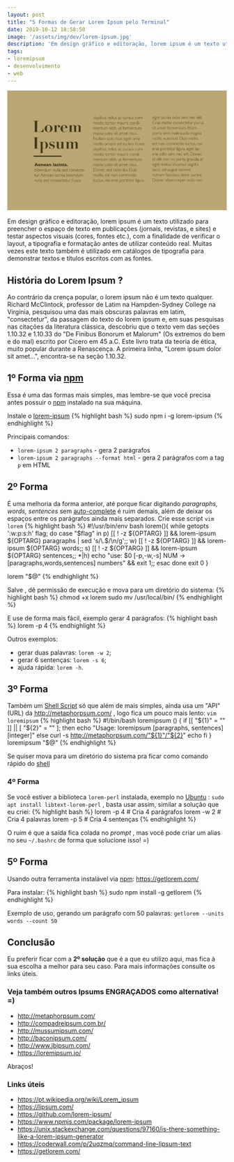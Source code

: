 ```yaml
---
layout: post
title: "5 Formas de Gerar Lorem Ipsum pelo Terminal"
date: 2019-10-12 18:58:50
image: '/assets/img/dev/lorem-ipsum.jpg'
description: 'Em design gráfico e editoração, lorem ipsum é um texto utilizado para preencher o espaço de texto em publicações.'
tags:
- loremipsum
- desenvolvimento
- web
---
```


![5 Formas de Gerar Lorem Ipsum pelo Terminal](/assets/img/dev/lorem-ipsum.jpg)

Em design gráfico e editoração, lorem ipsum é um texto utilizado para preencher o espaço de texto em publicações (jornais, revistas, e sites) e testar aspectos visuais (cores, fontes etc.), com a finalidade de verificar o layout, a tipografia e formatação antes de utilizar conteúdo real. Muitas vezes este texto também é utilizado em catálogos de tipografia para demonstrar textos e títulos escritos com as fontes.

## História do Lorem Ipsum ?

Ao contrário da crença popular, o lorem ipsum não é um texto qualquer. Richard McClintock, professor de Latim na Hampden-Sydney College na Virginia, pesquisou uma das mais obscuras palavras em latim, "consectetur", da passagem do texto do lorem ipsum e, em suas pesquisas nas citações da literatura clássica, descobriu que o texto vem das seções 1.10.32 e 1.10.33 do "De Finibus Bonorum et Malorum" (Os extremos do bem e do mal) escrito por Cícero em 45 a.C. Este livro trata da teoria de ética, muito popular durante a Renascença. A primeira linha, "Lorem ipsum dolor sit amet...", encontra-se na seção 1.10.32.

## 1º Forma via [npm]()

Essa é uma das formas mais simples, mas lembre-se que você precisa antes possuir o [npm]() instalado na sua máquina.

Instale o [lorem-ipsum](https://www.npmjs.com/package/lorem-ipsum)
{% highlight bash %}
sudo npm i -g lorem-ipsum
{% endhighlight %}

Principais comandos:
+ `lorem-ipsum 2 paragraphs` - gera 2 parágrafos
+ `lorem-ipsum 2 paragraphs --format html` - gera 2 parágrafos com a tag `p` em HTML

## 2º Forma

É uma melhoria da forma anterior, até porque ficar digitando *paragraphs, words, sentences* sem [auto-complete]() é ruim demais, além de deixar os espaços entre os parágrafos ainda mais separados. Crie esse script `vim lorem`
{% highlight bash %}
#!/usr/bin/env bash
lorem(){
        while getopts ':w:p:s:h' flag; do
                case "$flag" in
                        p) [[ ! -z ${OPTARG} ]] && lorem-ipsum ${OPTARG} paragraphs | sed 's/\.$/\n/g';;
                        w) [[ ! -z ${OPTARG} ]] && lorem-ipsum ${OPTARG} words;;
                        s) [[ ! -z ${OPTARG} ]] && lorem-ipsum ${OPTARG} sentences;;
                        *|h) echo "use: $0 [-p,-w,-s] NUM → [paragraphs,words,sentences] numbers" && exit 1;;
                esac
        done
	exit 0
}

lorem "$@"
{% endhighlight %}

Salve , dê permissão de execução e mova para um diretório do sistema:
{% highlight bash %}
chmod +x lorem
sudo mv /usr/local/bin/
{% endhighlight %}

E use de forma mais fácil, exemplo gerar 4 parágrafos: 
{% highlight bash %}
lorem -p 4
{% endhighlight %}

Outros exemplos: 
- gerar duas palavras: `lorem -w 2`;
- gerar 6 sentenças: `lorem -s 6`;
- ajuda rápida: `lorem -h`.

<script async src="https://pagead2.googlesyndication.com/pagead/js/adsbygoogle.js"></script>
<!-- Informat -->
<ins class="adsbygoogle"
     style="display:block"
     data-ad-client="ca-pub-2838251107855362"
     data-ad-slot="2327980059"
     data-ad-format="auto"
     data-full-width-responsive="true"></ins>
<script>
(adsbygoogle = window.adsbygoogle || []).push({});
</script>

## 3º Forma

Também um [Shell Script]() só que além de mais simples, ainda usa um "API"(URL) da <http://metaphorpsum.com/> , logo fica um pouco mais lento: `vim loremipsum`
{% highlight bash %}
#!/bin/bash
loremipsum () {
	if [[ "${1}" = "" ]] || [ "${2}" = "" ]; then
		echo "Usage: loremipsum [paragraphs, sentences] [integer]"
	else
		curl -s http://metaphorpsum.com/"${1}"/"${2}"
		echo
	fi
}
loremipsum "$@"
{% endhighlight %}

Se quiser mova para um diretório do sistema pra ficar como comando rápido do [shell]()

### 4º Forma

Se você estiver a biblioteca `lorem-perl` instalada, exemplo no [Ubuntu]() : `sudo apt install libtext-lorem-perl` , basta usar assim, similar a solução que eu criei:
{% highlight bash %}
lorem -p 4 # Cria 4 parágrafos
lorem -w 2 # Cria 4 palavras
lorem -p 5 # Cria 4 sentenças
{% endhighlight %}

O ruim é que a saída fica colada no *prompt* , mas você pode criar um alias no seu `~/.bashrc` de forma que solucione isso! =)

<script async src="https://pagead2.googlesyndication.com/pagead/js/adsbygoogle.js"></script>
<!-- Informat -->
<ins class="adsbygoogle"
     style="display:block"
     data-ad-client="ca-pub-2838251107855362"
     data-ad-slot="2327980059"
     data-ad-format="auto"
     data-full-width-responsive="true"></ins>
<script>
(adsbygoogle = window.adsbygoogle || []).push({});
</script>

## 5º Forma

Usando outra ferramenta instalável via [npm](): <https://getlorem.com/>

Para instalar:
{% highlight bash %}
sudo npm install -g getlorem
{% endhighlight %}

Exemplo de uso, gerando um parágrafo com 50 palavras: `getlorem --units words --count 50`

## Conclusão

Eu preferir ficar com a **2º solução** que é a que eu utilizo aqui, mas fica à sua escolha a melhor para seu caso. Para mais informações consulte os links úteis.

### Veja também outros Ipsums ENGRAÇADOS como alternativa! =)
+ <http://metaphorpsum.com/>
+ <http://compadreipsum.com.br/>
+ <http://mussumipsum.com/>
+ <http://baconipsum.com/>
+ <http://www.jbipsum.com/>
+ <https://loremipsum.io/>

Abraços!

### Links úteis

+ <https://pt.wikipedia.org/wiki/Lorem_ipsum>
+ <https://lipsum.com/>
+ <https://github.com/lorem-ipsum/>
+ <https://www.npmjs.com/package/lorem-ipsum>
+ <https://unix.stackexchange.com/questions/97160/is-there-something-like-a-lorem-ipsum-generator>
+ <https://coderwall.com/p/2uqzmq/command-line-lipsum-text>
+ <https://getlorem.com/>
    
